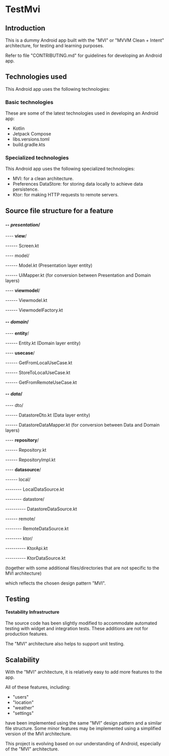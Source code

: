 # TestMvi

## Introduction

This is a dummy Android app built with the "MVI" or "MVVM Clean + Intent" architecture, for testing and
learning purposes.

Refer to file "CONTRIBUTING.md" for guidelines for developing an Android app.

## Technologies used

This Android app uses the following technologies:

### Basic technologies

These are some of the latest technologies used in developing an Android app:

- Kotlin
- Jetpack Compose
- libs.versions.toml
- build.gradle.kts

### Specialized technologies

This Android app uses the following specialized technologies:

- MVI: for a clean architecture.
- Preferences DataStore: for storing data locally to achieve data persistence.
- Ktor: for making HTTP requests to remote servers.

## Source file structure for a feature

### <feature>

#### -- ***presentation***/

---- **view**/

------ <Feature>Screen.kt

---- model/

------ <Feature>Model.kt (Presentation layer entity)

------ <Feature>UiMapper.kt (for conversion between Presentation and Domain layers)

---- **viewmodel**/

------ <Feature>Viewmodel.kt

------ <Feature>ViewmodelFactory.kt

#### -- ***domain***/

---- **entity**/

------ <Feature>Entity.kt (Domain layer entity)

---- **usecase**/

------ Get<Feature>FromLocalUseCase.kt

------ Store<Feature>ToLocalUseCase.kt

------ Get<Feature>FromRemoteUseCase.kt

#### -- ***data***/

---- dto/

------ <Feature>DatastoreDto.kt (Data layer entity)

------ <Feature>DatastoreDataMapper.kt (for conversion between Data and Domain layers)

---- **repository**/

------ <Feature>Repository.kt

------ <Feature>RepositoryImpl.kt

---- **datasource**/

------ local/

-------- <Feature>LocalDataSource.kt

-------- datastore/

---------- <Feature>DatastoreDataSource.kt

------ remote/

-------- <Feature>RemoteDataSource.kt

-------- ktor/

---------- <Feature>KtorApi.kt

---------- <Feature>KtorDataSource.kt

(together with some additional files/directories that are not specific to the MVI architecture)

which reflects the chosen design pattern "MVI".

## Testing

#### Testability Infrastructure

The source code has been slightly modified to accommodate automated testing with widget and
integration tests. These additions are not for production features.

The "MVI" architecture also helps to support unit testing.

## Scalability

With the "MVI" architecture, it is relatively easy to add more features to the app.

All of these features, including:

- "users"
- "location"
- "weather"
- "settings"

have been implemented using the same "MVI" design pattern and a similar file
structure. Some minor features may be implemented using a simplified version of the MVI architecture.

This project is evolving based on our understanding of Android, especially of the "MVI" architecture.
